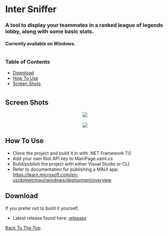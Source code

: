 # Inter Sniffer

<h3 align='left'>
  A tool to display your teammates in a ranked league of legends lobby, along with some basic stats.
  <br><h4 align='left'>Currently available on Windows.<h4>
<h3>
  
#
  ### Table of Contents
  
- [Download](#download)
- [How To Use](#how-to-use)
- [Screen Shots](#screen-shots)

#

 ## Screen Shots
  
<div class='container' align='center'>
  <img src="https://github.com/ctrl-alt-caleb/InterSniffer/blob/main/src/LolSniffer/Resources/Images/LoL_Inter_Sniffer.png">
</div>

<br/>

<div class='container' align='center'>
  <img src="https://github.com/ctrl-alt-caleb/InterSniffer/blob/main/src/LolSniffer/Resources/Images/LoL_Inter_Sniffer_Loading.PNG">
</div>
  
  
## How To Use

- Clone the project and build it in with .NET Framework 7.0
- Add your own Riot API key to MainPage.xaml.cs
- Build/publish the project with either Visual Studio or CLI.
- Refer to documentation for publishing a MAUI app: https://learn.microsoft.com/en-us/dotnet/maui/windows/deployment/overview

## Download
If you prefer not to build it yourself,
- Latest release found here: [releases](https://github.com/ctrl-alt-caleb/InterSniffer/releases/tag/1.0.0)


[Back To The Top](#Inter-Sniffer)



